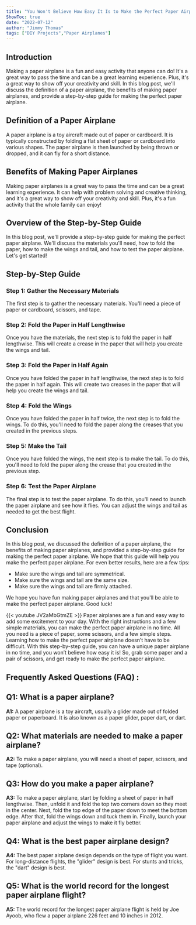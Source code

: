 ```yaml
---
title: "You Won't Believe How Easy It Is to Make the Perfect Paper Airplane - Learn the Step-by-Step Guide Here!"
ShowToc: true 
date: "2022-07-12"
author: "Jimmy Thomas" 
tags: ["DIY Projects","Paper Airplanes"]
---
```

## Introduction 
Making a paper airplane is a fun and easy activity that anyone can do! It's a great way to pass the time and can be a great learning experience. Plus, it's a great way to show off your creativity and skill. In this blog post, we'll discuss the definition of a paper airplane, the benefits of making paper airplanes, and provide a step-by-step guide for making the perfect paper airplane. 

## Definition of a Paper Airplane
A paper airplane is a toy aircraft made out of paper or cardboard. It is typically constructed by folding a flat sheet of paper or cardboard into various shapes. The paper airplane is then launched by being thrown or dropped, and it can fly for a short distance.

## Benefits of Making Paper Airplanes
Making paper airplanes is a great way to pass the time and can be a great learning experience. It can help with problem solving and creative thinking, and it's a great way to show off your creativity and skill. Plus, it's a fun activity that the whole family can enjoy!

## Overview of the Step-by-Step Guide
In this blog post, we'll provide a step-by-step guide for making the perfect paper airplane. We'll discuss the materials you'll need, how to fold the paper, how to make the wings and tail, and how to test the paper airplane. Let's get started!

## Step-by-Step Guide
### Step 1: Gather the Necessary Materials
The first step is to gather the necessary materials. You'll need a piece of paper or cardboard, scissors, and tape. 

### Step 2: Fold the Paper in Half Lengthwise
Once you have the materials, the next step is to fold the paper in half lengthwise. This will create a crease in the paper that will help you create the wings and tail.

### Step 3: Fold the Paper in Half Again
Once you have folded the paper in half lengthwise, the next step is to fold the paper in half again. This will create two creases in the paper that will help you create the wings and tail.

### Step 4: Fold the Wings
Once you have folded the paper in half twice, the next step is to fold the wings. To do this, you'll need to fold the paper along the creases that you created in the previous steps.

### Step 5: Make the Tail
Once you have folded the wings, the next step is to make the tail. To do this, you'll need to fold the paper along the crease that you created in the previous step.

### Step 6: Test the Paper Airplane
The final step is to test the paper airplane. To do this, you'll need to launch the paper airplane and see how it flies. You can adjust the wings and tail as needed to get the best flight.

## Conclusion
In this blog post, we discussed the definition of a paper airplane, the benefits of making paper airplanes, and provided a step-by-step guide for making the perfect paper airplane. We hope that this guide will help you make the perfect paper airplane. For even better results, here are a few tips: 

- Make sure the wings and tail are symmetrical. 
- Make sure the wings and tail are the same size. 
- Make sure the wings and tail are firmly attached. 

We hope you have fun making paper airplanes and that you'll be able to make the perfect paper airplane. Good luck!

{{< youtube JV2aMbGtmZE >}} 
Paper airplanes are a fun and easy way to add some excitement to your day. With the right instructions and a few simple materials, you can make the perfect paper airplane in no time. All you need is a piece of paper, some scissors, and a few simple steps. Learning how to make the perfect paper airplane doesn’t have to be difficult. With this step-by-step guide, you can have a unique paper airplane in no time, and you won’t believe how easy it is! So, grab some paper and a pair of scissors, and get ready to make the perfect paper airplane.

## Frequently Asked Questions (FAQ) :
## Q1: What is a paper airplane?

**A1:** A paper airplane is a toy aircraft, usually a glider made out of folded paper or paperboard. It is also known as a paper glider, paper dart, or dart. 

## Q2: What materials are needed to make a paper airplane?

**A2:** To make a paper airplane, you will need a sheet of paper, scissors, and tape (optional). 

## Q3: How do you make a paper airplane?

**A3:** To make a paper airplane, start by folding a sheet of paper in half lengthwise. Then, unfold it and fold the top two corners down so they meet in the center. Next, fold the top edge of the paper down to meet the bottom edge. After that, fold the wings down and tuck them in. Finally, launch your paper airplane and adjust the wings to make it fly better.

## Q4: What is the best paper airplane design?

**A4:** The best paper airplane design depends on the type of flight you want. For long-distance flights, the "glider" design is best. For stunts and tricks, the "dart" design is best. 

## Q5: What is the world record for the longest paper airplane flight?

**A5:** The world record for the longest paper airplane flight is held by Joe Ayoob, who flew a paper airplane 226 feet and 10 inches in 2012.





